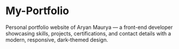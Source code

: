 # My-Portfolio
Personal portfolio website of Aryan Maurya — a front-end developer showcasing skills, projects, certifications, and contact details with a modern, responsive, dark-themed design.
